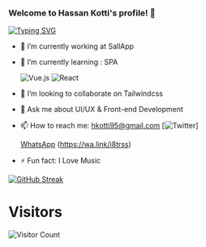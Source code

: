 ### Welcome to Hassan Kotti's profile! 👋

[![Typing SVG](https://readme-typing-svg.herokuapp.com?font=cairo&size=25&duration=6000&color=FA8B00&width=500&lines=Hi+I'm+Hassan+Kotti;I'm+a+front-end+developer;With+little+bit+of+Backend+knowledgeWith+little+bit+of+Backend+knowledgeWith+little+bit+of+Backend+knowledge;3%2B+Years+of+coding+experience;Always+learning+new+things)](https://git.io/typing-svg)

- 🔭 I’m currently working at SallApp
- 🌱 I’m currently learning : SPA

  ![Vue.js](https://img.shields.io/badge/vuejs-%2335495e.svg?style=for-the-badge&logo=vuedotjs&logoColor=%234FC08D)
  ![React](https://img.shields.io/badge/react-%2320232a.svg?style=for-the-badge&logo=react&logoColor=%2361DAFB)
  
- 👯 I’m looking to collaborate on Tailwindcss
- 💬 Ask me about UI/UX & Front-end Development
- 📫 How to reach me: hkotti95@gmail.com
  [![Twitter](https://img.shields.io/twitter/follow/Hassan_Kotti?style=social)] 
  
  [WhatsApp](https://img.shields.io/badge/WhatsApp-25D366?style=for-the-badge&logo=whatsapp&logoColor=white) (https://wa.link/i8trss)

- ⚡ Fun fact: I Love Music


[![GitHub Streak](https://github-readme-streak-stats.herokuapp.com?user=hassankotti&theme=dark&date_format=M%20j%5B%2C%20Y%5D)](https://git.io/streak-stats)


# Visitors

![Visitor Count](https://profile-counter.glitch.me/hassankotti/count.svg)
